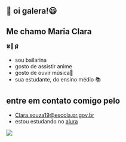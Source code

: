 ## 💟 oi galera!😃
## Me chamo Maria Clara
🍀🌸🩰
- sou bailarina
- gosto de assistir anime
- gosto de ouvir música🎵
- sua estudante, do ensino médio 📚
## entre em contato comigo pelo
- Clara.souza19@escola.pr.gov.br
- estou estudando no [alura](https://cursos.alura.com.br/dashboard)


![](https://media.tenor.com/UqY1LLPEBdgAAAAM/wonder-egg-priority-anime.gif)
